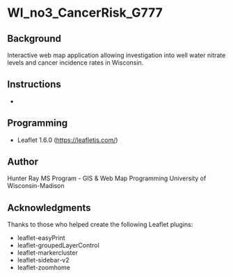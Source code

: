 WI_no3_CancerRisk_G777
======================

## Background
 Interactive web map application allowing investigation into well water nitrate levels and cancer incidence rates in Wisconsin.
 
## Instructions
*

## Programming
* Leaflet 1.6.0 (https://leafletjs.com/)

## Author
Hunter Ray
MS Program - GIS & Web Map Programming
University of Wisconsin-Madison

## Acknowledgments
Thanks to those who helped create the following Leaflet plugins:
* leaflet-easyPrint
* leaflet-groupedLayerControl
* leaflet-markercluster
* leaflet-sidebar-v2
* leaflet-zoomhome